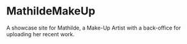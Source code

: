 # MathildeMakeUp

A showcase site for Mathilde, a Make-Up Artist with a back-office for uploading her recent work.
